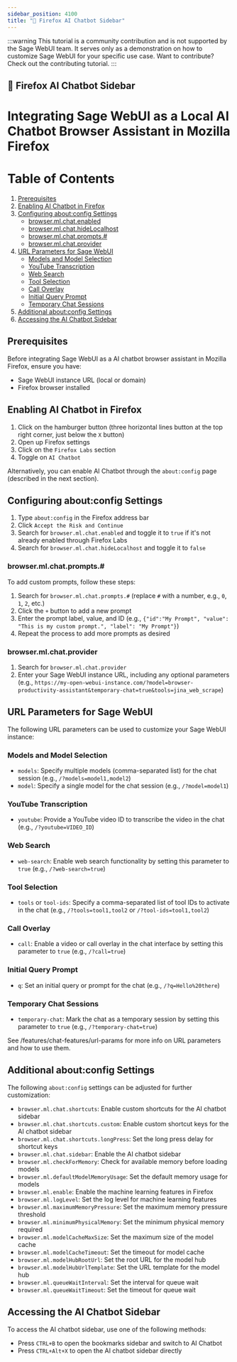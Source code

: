 ```yaml
---
sidebar_position: 4100
title: "🦊 Firefox AI Chatbot Sidebar"
---
```


:::warning
This tutorial is a community contribution and is not supported by the Sage WebUI team. It serves only as a demonstration on how to customize Sage WebUI for your specific use case. Want to contribute? Check out the contributing tutorial.
:::

## 🦊 Firefox AI Chatbot Sidebar

# Integrating Sage WebUI as a Local AI Chatbot Browser Assistant in Mozilla Firefox

Table of Contents
=================
1. [Prerequisites](#prerequisites)
2. [Enabling AI Chatbot in Firefox](#enabling-ai-chatbot-in-firefox)
3. [Configuring about:config Settings](#configuring-aboutconfig-settings)
    * [browser.ml.chat.enabled](#browsermlchatenabled)
    * [browser.ml.chat.hideLocalhost](#browsermlchathidelocalhost)
    * [browser.ml.chat.prompts.#](#browsermlchatsprompts)
    * [browser.ml.chat.provider](#browsermlchatprovider)
4. [URL Parameters for Sage WebUI](#url-parameters-for-open-webui)
    * [Models and Model Selection](#models-and-model-selection)
    * [YouTube Transcription](#youtube-transcription)
    * [Web Search](#web-search)
    * [Tool Selection](#tool-selection)
    * [Call Overlay](#call-overlay)
    * [Initial Query Prompt](#initial-query-prompt)
    * [Temporary Chat Sessions](#temporary-chat-sessions)
5. [Additional about:config Settings](#additional-aboutconfig-settings)
6. [Accessing the AI Chatbot Sidebar](#accessing-the-ai-chatbot-sidebar)

## Prerequisites

Before integrating Sage WebUI as a AI chatbot browser assistant in Mozilla Firefox, ensure you have:

* Sage WebUI instance URL (local or domain)
* Firefox browser installed

## Enabling AI Chatbot in Firefox

1. Click on the hamburger button (three horizontal lines button at the top right corner, just below the `X` button)
2. Open up Firefox settings
2. Click on the `Firefox Labs` section
3. Toggle on `AI Chatbot`

Alternatively, you can enable AI Chatbot through the `about:config` page (described in the next section).

## Configuring about:config Settings

1. Type `about:config` in the Firefox address bar
2. Click `Accept the Risk and Continue`
3. Search for `browser.ml.chat.enabled` and toggle it to `true` if it's not already enabled through Firefox Labs
4. Search for `browser.ml.chat.hideLocalhost` and toggle it to `false`

### browser.ml.chat.prompts.#

To add custom prompts, follow these steps:

1. Search for `browser.ml.chat.prompts.#` (replace `#` with a number, e.g., `0`, `1`, `2`, etc.)
2. Click the `+` button to add a new prompt
3. Enter the prompt label, value, and ID (e.g., `{"id":"My Prompt", "value": "This is my custom prompt.", "label": "My Prompt"}`)
4. Repeat the process to add more prompts as desired

### browser.ml.chat.provider

1. Search for `browser.ml.chat.provider`
2. Enter your Sage WebUI instance URL, including any optional parameters (e.g., `https://my-open-webui-instance.com/?model=browser-productivity-assistant&temporary-chat=true&tools=jina_web_scrape`)

## URL Parameters for Sage WebUI

The following URL parameters can be used to customize your Sage WebUI instance:

### Models and Model Selection

* `models`: Specify multiple models (comma-separated list) for the chat session (e.g., `/?models=model1,model2`)
* `model`: Specify a single model for the chat session (e.g., `/?model=model1`)

### YouTube Transcription

* `youtube`: Provide a YouTube video ID to transcribe the video in the chat (e.g., `/?youtube=VIDEO_ID`)

### Web Search

* `web-search`: Enable web search functionality by setting this parameter to `true` (e.g., `/?web-search=true`)

### Tool Selection

* `tools` or `tool-ids`: Specify a comma-separated list of tool IDs to activate in the chat (e.g., `/?tools=tool1,tool2` or `/?tool-ids=tool1,tool2`)

### Call Overlay

* `call`: Enable a video or call overlay in the chat interface by setting this parameter to `true` (e.g., `/?call=true`)

### Initial Query Prompt

* `q`: Set an initial query or prompt for the chat (e.g., `/?q=Hello%20there`)

### Temporary Chat Sessions

* `temporary-chat`: Mark the chat as a temporary session by setting this parameter to `true` (e.g., `/?temporary-chat=true`)

See /features/chat-features/url-params for more info on URL parameters and how to use them.

## Additional about:config Settings

The following `about:config` settings can be adjusted for further customization:

* `browser.ml.chat.shortcuts`: Enable custom shortcuts for the AI chatbot sidebar
* `browser.ml.chat.shortcuts.custom`: Enable custom shortcut keys for the AI chatbot sidebar
* `browser.ml.chat.shortcuts.longPress`: Set the long press delay for shortcut keys
* `browser.ml.chat.sidebar`: Enable the AI chatbot sidebar
* `browser.ml.checkForMemory`: Check for available memory before loading models
* `browser.ml.defaultModelMemoryUsage`: Set the default memory usage for models
* `browser.ml.enable`: Enable the machine learning features in Firefox
* `browser.ml.logLevel`: Set the log level for machine learning features
* `browser.ml.maximumMemoryPressure`: Set the maximum memory pressure threshold
* `browser.ml.minimumPhysicalMemory`: Set the minimum physical memory required
* `browser.ml.modelCacheMaxSize`: Set the maximum size of the model cache
* `browser.ml.modelCacheTimeout`: Set the timeout for model cache
* `browser.ml.modelHubRootUrl`: Set the root URL for the model hub
* `browser.ml.modelHubUrlTemplate`: Set the URL template for the model hub
* `browser.ml.queueWaitInterval`: Set the interval for queue wait
* `browser.ml.queueWaitTimeout`: Set the timeout for queue wait

## Accessing the AI Chatbot Sidebar

To access the AI chatbot sidebar, use one of the following methods:

* Press `CTRL+B` to open the bookmarks sidebar and switch to AI Chatbot
* Press `CTRL+Alt+X` to open the AI chatbot sidebar directly